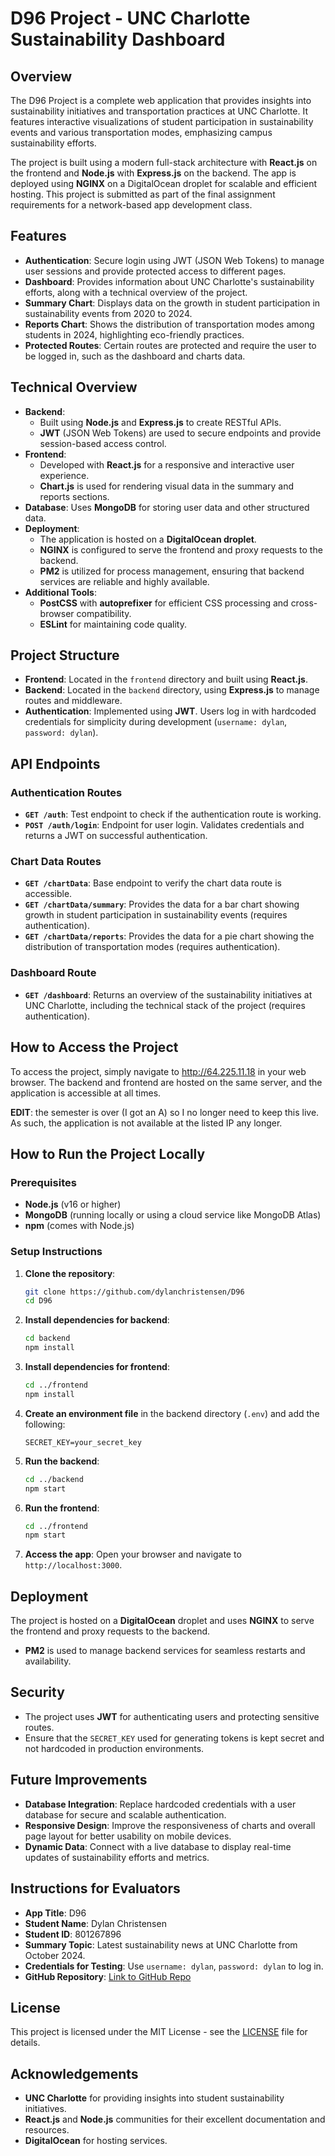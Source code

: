 # D96 Project - UNC Charlotte Sustainability Dashboard

## Overview
The D96 Project is a complete web application that provides insights into sustainability initiatives and transportation practices at UNC Charlotte. It features interactive visualizations of student participation in sustainability events and various transportation modes, emphasizing campus sustainability efforts.

The project is built using a modern full-stack architecture with **React.js** on the frontend and **Node.js** with **Express.js** on the backend. The app is deployed using **NGINX** on a DigitalOcean droplet for scalable and efficient hosting. This project is submitted as part of the final assignment requirements for a network-based app development class.

## Features
- **Authentication**: Secure login using JWT (JSON Web Tokens) to manage user sessions and provide protected access to different pages.
- **Dashboard**: Provides information about UNC Charlotte's sustainability efforts, along with a technical overview of the project.
- **Summary Chart**: Displays data on the growth in student participation in sustainability events from 2020 to 2024.
- **Reports Chart**: Shows the distribution of transportation modes among students in 2024, highlighting eco-friendly practices.
- **Protected Routes**: Certain routes are protected and require the user to be logged in, such as the dashboard and charts data.

## Technical Overview
- **Backend**:
  - Built using **Node.js** and **Express.js** to create RESTful APIs.
  - **JWT** (JSON Web Tokens) are used to secure endpoints and provide session-based access control.
- **Frontend**:
  - Developed with **React.js** for a responsive and interactive user experience.
  - **Chart.js** is used for rendering visual data in the summary and reports sections.
- **Database**: Uses **MongoDB** for storing user data and other structured data.
- **Deployment**:
  - The application is hosted on a **DigitalOcean droplet**.
  - **NGINX** is configured to serve the frontend and proxy requests to the backend.
  - **PM2** is utilized for process management, ensuring that backend services are reliable and highly available.
- **Additional Tools**:
  - **PostCSS** with **autoprefixer** for efficient CSS processing and cross-browser compatibility.
  - **ESLint** for maintaining code quality.

## Project Structure
- **Frontend**: Located in the `frontend` directory and built using **React.js**.
- **Backend**: Located in the `backend` directory, using **Express.js** to manage routes and middleware.
- **Authentication**: Implemented using **JWT**. Users log in with hardcoded credentials for simplicity during development (`username: dylan`, `password: dylan`).

## API Endpoints
### Authentication Routes
- **`GET /auth`**: Test endpoint to check if the authentication route is working.
- **`POST /auth/login`**: Endpoint for user login. Validates credentials and returns a JWT on successful authentication.

### Chart Data Routes
- **`GET /chartData`**: Base endpoint to verify the chart data route is accessible.
- **`GET /chartData/summary`**: Provides the data for a bar chart showing growth in student participation in sustainability events (requires authentication).
- **`GET /chartData/reports`**: Provides the data for a pie chart showing the distribution of transportation modes (requires authentication).

### Dashboard Route
- **`GET /dashboard`**: Returns an overview of the sustainability initiatives at UNC Charlotte, including the technical stack of the project (requires authentication).

## How to Access the Project
To access the project, simply navigate to http://64.225.11.18 in your web browser. The backend and frontend are hosted on the same server, and the application is accessible at all times.


**EDIT**: the semester is over (I got an A) so I no longer need to keep this live. As such, the application is not available at the listed IP any longer. 

## How to Run the Project Locally
### Prerequisites
- **Node.js** (v16 or higher)
- **MongoDB** (running locally or using a cloud service like MongoDB Atlas)
- **npm** (comes with Node.js)

### Setup Instructions
1. **Clone the repository**:
   ```sh
   git clone https://github.com/dylanchristensen/D96
   cd D96
   ```
2. **Install dependencies for backend**:
   ```sh
   cd backend
   npm install
   ```
3. **Install dependencies for frontend**:
   ```sh
   cd ../frontend
   npm install
   ```
4. **Create an environment file** in the backend directory (`.env`) and add the following:
   ```
   SECRET_KEY=your_secret_key
   ```
5. **Run the backend**:
   ```sh
   cd ../backend
   npm start
   ```
6. **Run the frontend**:
   ```sh
   cd ../frontend
   npm start
   ```
7. **Access the app**:
   Open your browser and navigate to `http://localhost:3000`.

## Deployment
The project is hosted on a **DigitalOcean** droplet and uses **NGINX** to serve the frontend and proxy requests to the backend.
- **PM2** is used to manage backend services for seamless restarts and availability.

## Security
- The project uses **JWT** for authenticating users and protecting sensitive routes.
- Ensure that the `SECRET_KEY` used for generating tokens is kept secret and not hardcoded in production environments.

## Future Improvements
- **Database Integration**: Replace hardcoded credentials with a user database for secure and scalable authentication.
- **Responsive Design**: Improve the responsiveness of charts and overall page layout for better usability on mobile devices.
- **Dynamic Data**: Connect with a live database to display real-time updates of sustainability efforts and metrics.

## Instructions for Evaluators
- **App Title**: D96
- **Student Name**: Dylan Christensen
- **Student ID**: 801267896
- **Summary Topic**: Latest sustainability news at UNC Charlotte from October 2024.
- **Credentials for Testing**: Use `username: dylan`, `password: dylan` to log in.
- **GitHub Repository**: [Link to GitHub Repo](https://github.com/your-username/d96-project)

## License
This project is licensed under the MIT License - see the [LICENSE](LICENSE) file for details.

## Acknowledgements
- **UNC Charlotte** for providing insights into student sustainability initiatives.
- **React.js** and **Node.js** communities for their excellent documentation and resources.
- **DigitalOcean** for hosting services.


